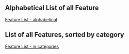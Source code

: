 ## Alphabetical List of all Feature

[Feature List - alphabetical](/feature-definitions/list/alphabetical)

## List of all Features, sorted by category

[Feature List - in categories](/feature-definitions/list/categories)
